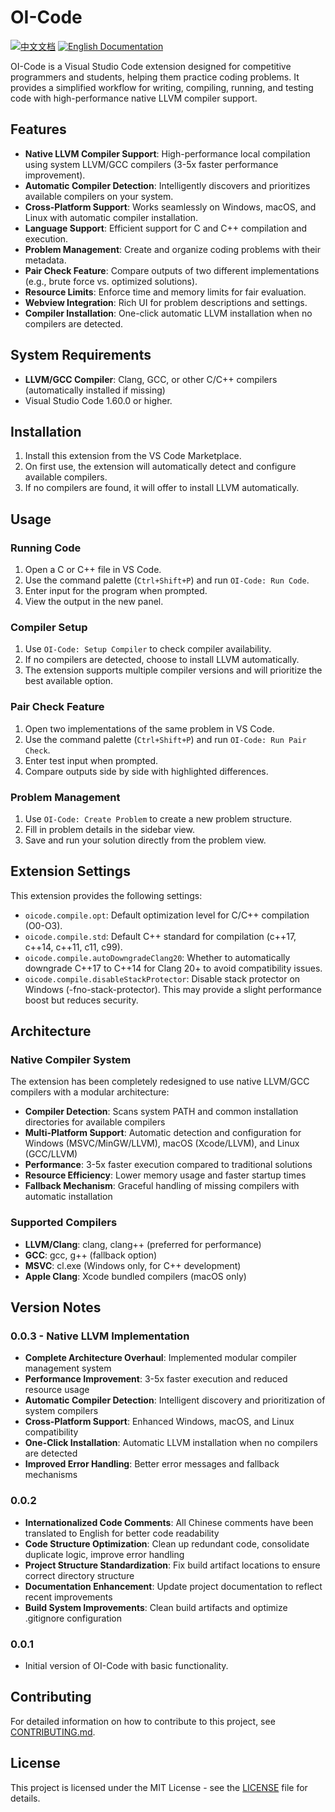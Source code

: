 # OI-Code

[![中文文档](https://img.shields.io/badge/文档-中文-red.svg)](i18n/chinese/README.md)
[![English Documentation](https://img.shields.io/badge/English-Documentation-blue.svg)](README.md)

OI-Code is a Visual Studio Code extension designed for competitive programmers and students, helping them practice coding problems. It provides a simplified workflow for writing, compiling, running, and testing code with high-performance native LLVM compiler support.

## Features

- **Native LLVM Compiler Support**: High-performance local compilation using system LLVM/GCC compilers (3-5x faster performance improvement).
- **Automatic Compiler Detection**: Intelligently discovers and prioritizes available compilers on your system.
- **Cross-Platform Support**: Works seamlessly on Windows, macOS, and Linux with automatic compiler installation.
- **Language Support**: Efficient support for C and C++ compilation and execution.
- **Problem Management**: Create and organize coding problems with their metadata.
- **Pair Check Feature**: Compare outputs of two different implementations (e.g., brute force vs. optimized solutions).
- **Resource Limits**: Enforce time and memory limits for fair evaluation.
- **Webview Integration**: Rich UI for problem descriptions and settings.
- **Compiler Installation**: One-click automatic LLVM installation when no compilers are detected.

## System Requirements

- **LLVM/GCC Compiler**: Clang, GCC, or other C/C++ compilers (automatically installed if missing)
- Visual Studio Code 1.60.0 or higher.

## Installation

1. Install this extension from the VS Code Marketplace.
2. On first use, the extension will automatically detect and configure available compilers.
3. If no compilers are found, it will offer to install LLVM automatically.

## Usage

### Running Code

1. Open a C or C++ file in VS Code.
2. Use the command palette (`Ctrl+Shift+P`) and run `OI-Code: Run Code`.
3. Enter input for the program when prompted.
4. View the output in the new panel.

### Compiler Setup

1. Use `OI-Code: Setup Compiler` to check compiler availability.
2. If no compilers are detected, choose to install LLVM automatically.
3. The extension supports multiple compiler versions and will prioritize the best available option.

### Pair Check Feature

1. Open two implementations of the same problem in VS Code.
2. Use the command palette (`Ctrl+Shift+P`) and run `OI-Code: Run Pair Check`.
3. Enter test input when prompted.
4. Compare outputs side by side with highlighted differences.

### Problem Management

1. Use `OI-Code: Create Problem` to create a new problem structure.
2. Fill in problem details in the sidebar view.
3. Save and run your solution directly from the problem view.

## Extension Settings

This extension provides the following settings:

- `oicode.compile.opt`: Default optimization level for C/C++ compilation (O0-O3).
- `oicode.compile.std`: Default C++ standard for compilation (c++17, c++14, c++11, c11, c99).
- `oicode.compile.autoDowngradeClang20`: Whether to automatically downgrade C++17 to C++14 for Clang 20+ to avoid compatibility issues.
- `oicode.compile.disableStackProtector`: Disable stack protector on Windows (-fno-stack-protector). This may provide a slight performance boost but reduces security.

## Architecture

### Native Compiler System
The extension has been completely redesigned to use native LLVM/GCC compilers with a modular architecture:

- **Compiler Detection**: Scans system PATH and common installation directories for available compilers
- **Multi-Platform Support**: Automatic detection and configuration for Windows (MSVC/MinGW/LLVM), macOS (Xcode/LLVM), and Linux (GCC/LLVM)
- **Performance**: 3-5x faster execution compared to traditional solutions
- **Resource Efficiency**: Lower memory usage and faster startup times
- **Fallback Mechanism**: Graceful handling of missing compilers with automatic installation

### Supported Compilers
- **LLVM/Clang**: clang, clang++ (preferred for performance)
- **GCC**: gcc, g++ (fallback option)
- **MSVC**: cl.exe (Windows only, for C++ development)
- **Apple Clang**: Xcode bundled compilers (macOS only)

## Version Notes

### 0.0.3 - Native LLVM Implementation
- **Complete Architecture Overhaul**: Implemented modular compiler management system
- **Performance Improvement**: 3-5x faster execution and reduced resource usage
- **Automatic Compiler Detection**: Intelligent discovery and prioritization of system compilers
- **Cross-Platform Support**: Enhanced Windows, macOS, and Linux compatibility
- **One-Click Installation**: Automatic LLVM installation when no compilers are detected
- **Improved Error Handling**: Better error messages and fallback mechanisms

### 0.0.2
- **Internationalized Code Comments**: All Chinese comments have been translated to English for better code readability
- **Code Structure Optimization**: Clean up redundant code, consolidate duplicate logic, improve error handling
- **Project Structure Standardization**: Fix build artifact locations to ensure correct directory structure
- **Documentation Enhancement**: Update project documentation to reflect recent improvements
- **Build System Improvements**: Clean build artifacts and optimize .gitignore configuration

### 0.0.1
- Initial version of OI-Code with basic functionality.

## Contributing

For detailed information on how to contribute to this project, see [CONTRIBUTING.md](CONTRIBUTING.md).

## License

This project is licensed under the MIT License - see the [LICENSE](LICENSE) file for details.
